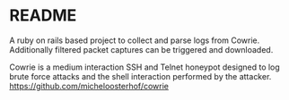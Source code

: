 # README

A ruby on rails based project to collect and parse logs from Cowrie. Additionally filtered packet captures can be triggered and downloaded.

Cowrie is a medium interaction SSH and Telnet honeypot designed to log brute force attacks and the shell interaction performed by the attacker.
https://github.com/micheloosterhof/cowrie

